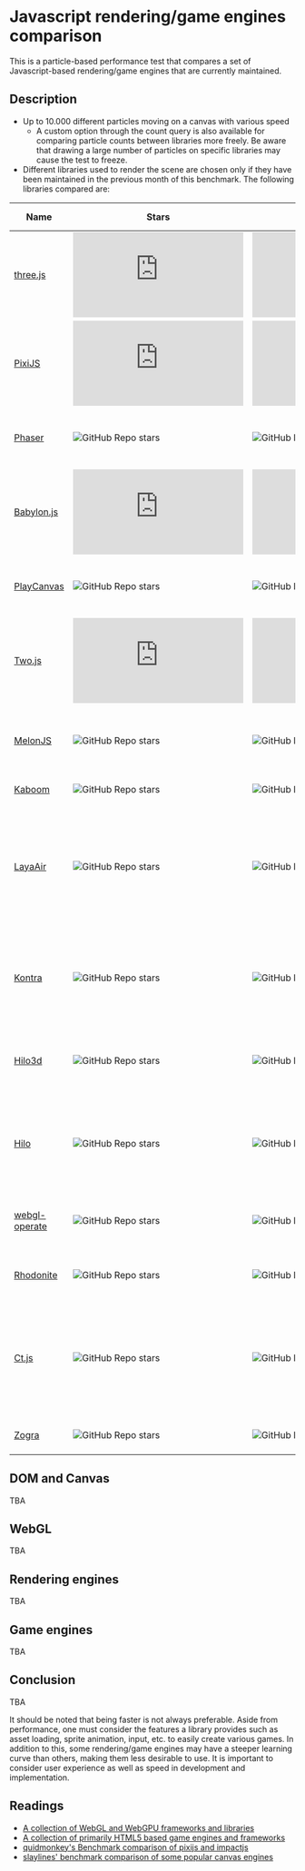 # Javascript rendering/game engines comparison

This is a particle-based performance test that compares a set of Javascript-based rendering/game engines that are currently maintained.

## Description

- Up to 10.000 different particles moving on a canvas with various speed
  - A custom option through the count query is also available for comparing particle counts between libraries more freely. Be aware that drawing a large number of particles on specific libraries may cause the test to freeze.
- Different libraries used to render the scene are chosen only if they have been maintained in the previous month of this benchmark. The following libraries compared are:

| Name                                                          | Stars                                                                                | Last Commit                                                                                 | Description                                                                                                 | Game engine |
| ------------------------------------------------------------- | ------------------------------------------------------------------------------------ | ------------------------------------------------------------------------------------------- | ----------------------------------------------------------------------------------------------------------- | ----------- |
| [three.js](https://github.com/mrdoob/three.js)                | ![GitHub Repo stars](https://img.shields.io/github/stars/mrdoob/three.js)            | ![GitHub last commit](https://img.shields.io/github/last-commit/mrdoob/three.js)            | JavaScript 3D library                                                                                       | no          |
| [PixiJS](https://github.com/pixijs/pixi.js)                   | ![GitHub Repo stars](https://img.shields.io/github/stars/pixijs/pixi.js)             | ![GitHub last commit](https://img.shields.io/github/last-commit/pixijs/pixi.js)             | Super fast HTML 5 2D rendering engine that uses webGL with canvas fallback                                  | no          |
| [Phaser](https://github.com/photonstorm/phaser)               | ![GitHub Repo stars](https://img.shields.io/github/stars/photonstorm/phaser)         | ![GitHub last commit](https://img.shields.io/github/last-commit/photonstorm/phaser)         | A popular, polished, free HTML5 game framework.                                                             | yes         |
| [Babylon.js](https://github.com/BabylonJS/Babylon.js)         | ![GitHub Repo stars](https://img.shields.io/github/stars/BabylonJS/Babylon.js)       | ![GitHub last commit](https://img.shields.io/github/last-commit/BabylonJS/Babylon.js)       | a complete JavaScript framework for building 3D games with HTML 5 and WebGL                                 | yes         |
| [PlayCanvas](https://github.com/playcanvas/engine)            | ![GitHub Repo stars](https://img.shields.io/github/stars/playcanvas/engine)          | ![GitHub last commit](https://img.shields.io/github/last-commit/playcanvas/engine)          | JavaScript game engine built on WebGL and WebVR                                                             | yes         |
| [Two.js](https://github.com/jonobr1/two.js)                   | ![GitHub Repo stars](https://img.shields.io/github/stars/jonobr1/two.js)             | ![GitHub last commit](https://img.shields.io/github/last-commit/jonobr1/two.js)             | A renderer agnostic two-dimensional drawing api for the web.                                                | no          |
| [MelonJS](https://github.com/melonjs/melonjs)                 | ![GitHub Repo stars](https://img.shields.io/github/stars/melonjs/melonjs)            | ![GitHub last commit](https://img.shields.io/github/last-commit/melonjs/melonjs)            | Can use Tiled Map Editor, the engine is declared "lightweight"                                              | yes         |
| [Kaboom](https://github.com/replit/kaboom)                    | ![GitHub Repo stars](https://img.shields.io/github/stars/replit/kaboom)              | ![GitHub last commit](https://img.shields.io/github/last-commit/replit/kaboom)              | JavaScript game library                                                                                     | yes         |
| [LayaAir](https://github.com/layabox/LayaAir)                 | ![GitHub Repo stars](https://img.shields.io/github/stars/layabox/LayaAir)            | ![GitHub last commit](https://img.shields.io/github/last-commit/layabox/LayaAir)            | LayaAir is an open-source 2D/3D engine. LayaAir Engine is designed for high performance games.              | yes         |
| [Kontra](https://github.com/straker/kontra)                   | ![GitHub Repo stars](https://img.shields.io/github/stars/straker/kontra)             | ![GitHub last commit](https://img.shields.io/github/last-commit/straker/kontra)             | A lightweight JavaScript gaming micro-library, optimized for js13kGames.                                    | yes         |
| [Hilo3d](https://github.com/hiloteam/Hilo3d)                  | ![GitHub Repo stars](https://img.shields.io/github/stars/hiloteam/Hilo3d)            | ![GitHub last commit](https://img.shields.io/github/last-commit/hiloteam/Hilo3d)            | A 3D WebGL Rendering Engine developed by Alibaba Group                                                      | yes         |
| [Hilo](https://github.com/hiloteam/Hilo)                      | ![GitHub Repo stars](https://img.shields.io/github/stars/hiloteam/Hilo)              | ![GitHub last commit](https://img.shields.io/github/last-commit/hiloteam/Hilo)              | A Cross-end HTML5 Game development solution developed by Alibaba Group                                      | yes         |
| [webgl-operate](https://github.com/cginternals/webgl-operate) | ![GitHub Repo stars](https://img.shields.io/github/stars/cginternals/webgl-operate)  | ![GitHub last commit](https://img.shields.io/github/last-commit/cginternals/webgl-operate)  | A TypeScript based WebGL rendering framework.                                                               | no          |
| [Rhodonite](https://github.com/actnwit/RhodoniteTS)           | ![GitHub Repo stars](https://img.shields.io/github/stars/actnwit/RhodoniteTS)        | ![GitHub last commit](https://img.shields.io/github/last-commit/actnwit/RhodoniteTS)        | Rhodonite Web3D Library in TypeScript                                                                       | no          |
| [Ct.js](https://github.com/ct-js/docs.ctjs.rocks)             | ![GitHub Repo stars](https://img.shields.io/github/stars/ct-js/docs.ctjs.rocks)      | ![GitHub last commit](https://img.shields.io/github/last-commit/ct-js/docs.ctjs.rocks)      | Ct.js is a full-blown 2D game engine that allows you to easily create games based on the PIXI.js framework. | yes         |
| [Zogra](https://github.com/SardineFish/zogra-renderer)        | ![GitHub Repo stars](https://img.shields.io/github/stars/SardineFish/zogra-renderer) | ![GitHub last commit](https://img.shields.io/github/last-commit/SardineFish/zogra-renderer) | A simple WebGL2 renderer.                                                                                   | no          |

## DOM and Canvas

TBA

## WebGL

TBA

## Rendering engines

TBA

## Game engines

TBA

## Conclusion

TBA

It should be noted that being faster is not always preferable. Aside from performance, one must consider the features a library provides such as asset loading, sprite animation, input, etc. to easily create various games. In addition to this, some rendering/game engines may have a steeper learning curve than others, making them less desirable to use. It is important to consider user experience as well as speed in development and implementation.

## Readings

- [A collection of WebGL and WebGPU frameworks and libraries](https://gist.github.com/dmnsgn/76878ba6903cf15789b712464875cfdc)
- [A collection of primarily HTML5 based game engines and frameworks](https://github.com/bebraw/jswiki/wiki/Game-Engines)
- [quidmonkey's Benchmark comparison of pixijs and impactjs](https://github.com/quidmonkey/particle_test)
- [slaylines' benchmark comparison of some popular canvas engines](https://github.com/slaylines/canvas-engines-comparison)
